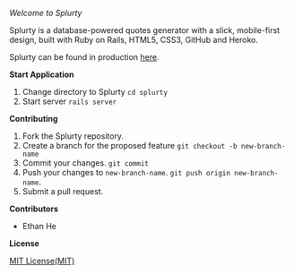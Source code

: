 *Welcome to Splurty*

Splurty is a database-powered quotes generator with a slick, mobile-first design, built with Ruby on Rails, HTML5, CSS3, GitHub and Heroko. 

Splurty can be found in production [here](https://splurty-ethan-he.herokuapp.com/).

**Start Application**

1. Change directory to Splurty `cd splurty`
2. Start server `rails server`

**Contributing**

1. Fork the Splurty repository.
2. Create a branch for the proposed feature `git checkout -b new-branch-name`
3. Commit your changes. `git commit`
4. Push your changes to `new-branch-name`. `git push origin new-branch-name`.
5. Submit a pull request.

**Contributors**

+ Ethan He

**License**

[MIT License(MIT)](https://opensource.org/licenses/MIT)


